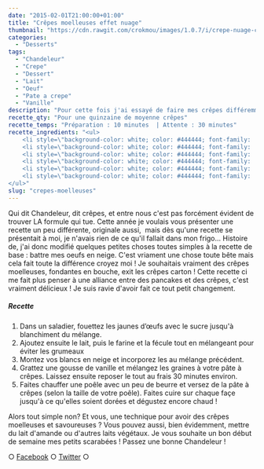 ```yaml
---
date: "2015-02-01T21:00:00+01:00"
title: "Crêpes moelleuses effet nuage"
thumbnail: "https://cdn.rawgit.com/crokmou/images/1.0.7/i/crepe-nuage-chandeleur-recette-blog-culinaire-crokmou.jpg"
categories:
  - "Desserts"
tags:
  - "Chandeleur"
  - "Crepe"
  - "Dessert"
  - "Lait"
  - "Oeuf"
  - "Pate a crepe"
  - "Vanille"
description: "Pour cette fois j'ai essayé de faire mes crêpes différemment, avec des blancs d'oeufs battus en neige cela donne des crêpes moelleuses !"
recette_qty: "Pour une quinzaine de moyenne crêpes"
recette_temps: "Préparation : 10 minutes  | Attente : 30 minutes"
recette_ingredients: "<ul>
	<li style=\"background-color: white; color: #444444; font-family: 'Lucida Sans'; font-size: 13px; line-height: 22.1000003814697px; margin: 0px; outline: 0px; padding: 0px;\">200g de farine à pâtisserie</li>
	<li style=\"background-color: white; color: #444444; font-family: 'Lucida Sans'; font-size: 13px; line-height: 22.1000003814697px; margin: 0px; outline: 0px; padding: 0px;\">50g de fécule de maïs</li>
	<li style=\"background-color: white; color: #444444; font-family: 'Lucida Sans'; font-size: 13px; line-height: 22.1000003814697px; margin: 0px; outline: 0px; padding: 0px;\">500ml de lait</li>
	<li style=\"background-color: white; color: #444444; font-family: 'Lucida Sans'; font-size: 13px; line-height: 22.1000003814697px; margin: 0px; outline: 0px; padding: 0px;\">4 oeufs</li>
	<li style=\"background-color: white; color: #444444; font-family: 'Lucida Sans'; font-size: 13px; line-height: 22.1000003814697px; margin: 0px; outline: 0px; padding: 0px;\">50g de sucre</li>
	<li style=\"background-color: white; color: #444444; font-family: 'Lucida Sans'; font-size: 13px; line-height: 22.1000003814697px; margin: 0px; outline: 0px; padding: 0px;\">1 gousse de vanille</li>
</ul>"
slug: "crepes-moelleuses"
---
```


Qui dit Chandeleur, dit crêpes, et entre nous c'est pas forcément évident de trouver LA formule qui tue. Cette année je voulais vous présenter une recette un peu différente, originale aussi,  mais dès qu'une recette se présentait à moi, je n'avais rien de ce qu'il fallait dans mon frigo... Histoire de, j'ai donc modifié quelques petites choses toutes simples à la recette de base : battre mes oeufs en neige. C'est vriament une chose toute bête mais cela fait toute la différence croyez moi ! Je souhaitais vraiment des crêpes moelleuses, fondantes en bouche, exit les crêpes carton ! Cette recette ci me fait plus penser à une alliance entre des pancakes et des crêpes, c'est vraiment délicieux ! Je suis ravie d'avoir fait ce tout petit changement.

##### Recette

1.  Dans un saladier, fouettez les jaunes d’œufs avec le sucre jusqu'à blanchiment du mélange.
2.  Ajoutez ensuite le lait, puis le farine et la fécule tout en mélangeant pour éviter les grumeaux
3.  Montez vos blancs en neige et incorporez les au mélange précédent.
4.  Grattez une gousse de vanille et mélangez les graines à votre pâte à crêpes. Laissez ensuite reposer le tout au frais 30 minutes environ.
5.  Faites chauffer une poêle avec un peu de beurre et versez de la pâte à crêpes (selon la taille de votre poêle). Faites cuire sur chaque façe jusqu'à ce qu'elles soient dorées et dégustez encore chaud !

Alors tout simple non? Et vous, une technique pour avoir des crêpes moelleuses et savoureuses ? Vous pouvez aussi, bien évidemment, mettre du lait d'amande ou d'autres laits végétaux. Je vous souhaite un bon début de semaine mes petits scarabées ! Passez une bonne Chandeleur !

○ [Facebook](https://www.facebook.com/crokmou.blog) ○ [Twitter](https://twitter.com/Crokmou) ○